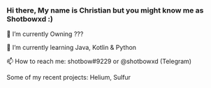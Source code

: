 ### Hi there, My name is Christian but you might know me as Shotbowxd :)

🔭 I’m currently Owning ???

🌱 I’m currently learning Java, Kotlin & Python

📫 How to reach me: shotbow#9229 or @shotbowxd (Telegram)

Some of my recent projects:
Helium, Sulfur
